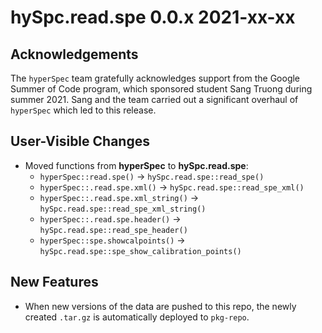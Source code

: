 # hySpc.read.spe 0.0.x 2021-xx-xx

## Acknowledgements
The `hyperSpec` team gratefully acknowledges support from the Google Summer of Code program, which sponsored student Sang Truong during summer 2021.
Sang and the team carried out a significant overhaul of `hyperSpec` which led to this release.

## User-Visible Changes

* Moved functions from **hyperSpec** to **hySpc.read.spe**:
  - `hyperSpec::read.spe()` -> `hySpc.read.spe::read_spe()`
  - `hyperSpec::.read.spe.xml()` -> `hySpc.read.spe::read_spe_xml()`
  - `hyperSpec::.read.spe.xml_string()` -> `hySpc.read.spe::read_spe_xml_string()`
  - `hyperSpec::.read.spe.header()` -> `hySpc.read.spe::read_spe_header()`
  - `hyperSpec::spe.showcalpoints()` -> `hySpc.read.spe::spe_show_calibration_points()`
  
## New Features

* When new versions of the data are pushed to this repo, the newly created `.tar.gz` is automatically deployed to `pkg-repo`.
